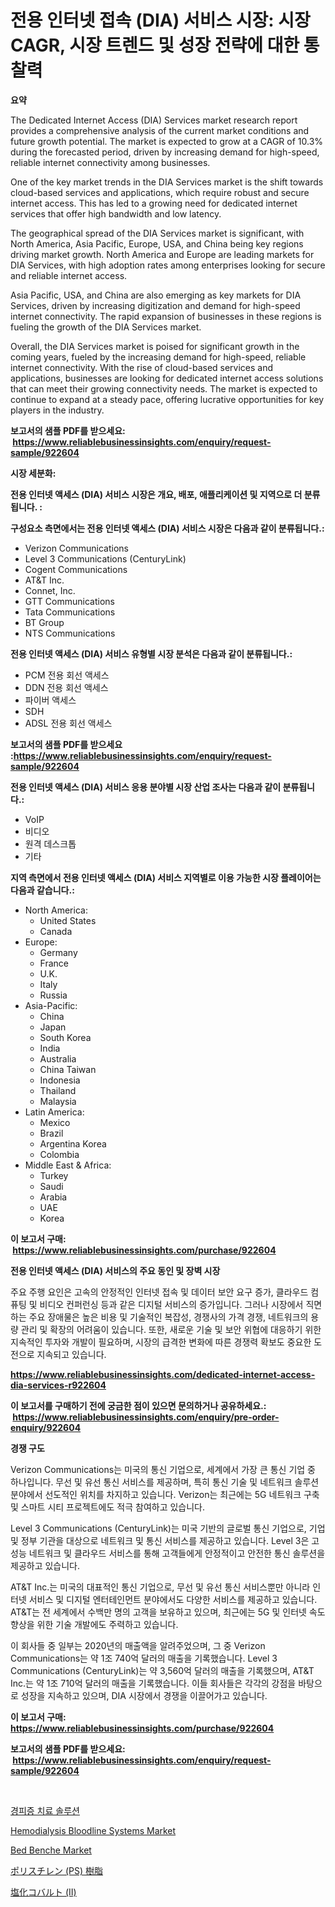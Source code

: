<p><h1>전용 인터넷 접속 (DIA) 서비스 시장: 시장 CAGR, 시장 트렌드 및 성장 전략에 대한 통찰력</h1></p><p><strong>요약</strong></p>
<p><p>The Dedicated Internet Access (DIA) Services market research report provides a comprehensive analysis of the current market conditions and future growth potential. The market is expected to grow at a CAGR of 10.3% during the forecasted period, driven by increasing demand for high-speed, reliable internet connectivity among businesses.</p><p>One of the key market trends in the DIA Services market is the shift towards cloud-based services and applications, which require robust and secure internet access. This has led to a growing need for dedicated internet services that offer high bandwidth and low latency.</p><p>The geographical spread of the DIA Services market is significant, with North America, Asia Pacific, Europe, USA, and China being key regions driving market growth. North America and Europe are leading markets for DIA Services, with high adoption rates among enterprises looking for secure and reliable internet access.</p><p>Asia Pacific, USA, and China are also emerging as key markets for DIA Services, driven by increasing digitization and demand for high-speed internet connectivity. The rapid expansion of businesses in these regions is fueling the growth of the DIA Services market.</p><p>Overall, the DIA Services market is poised for significant growth in the coming years, fueled by the increasing demand for high-speed, reliable internet connectivity. With the rise of cloud-based services and applications, businesses are looking for dedicated internet access solutions that can meet their growing connectivity needs. The market is expected to continue to expand at a steady pace, offering lucrative opportunities for key players in the industry.</p></p>
<p><strong>보고서의 샘플 PDF를 받으세요: &nbsp;<a href="https://www.reliablebusinessinsights.com/enquiry/request-sample/922604">https://www.reliablebusinessinsights.com/enquiry/request-sample/922604</a></strong></p>
<p><strong>시장 세분화:</strong></p>
<p><strong> 전용 인터넷 액세스 (DIA) 서비스 시장은 개요, 배포, 애플리케이션 및 지역으로 더 분류됩니다. :</strong></p>
<p><strong>구성요소 측면에서는 전용 인터넷 액세스 (DIA) 서비스 시장은 다음과 같이 분류됩니다.:</strong></p>
<p><ul><li>Verizon Communications</li><li>Level 3 Communications (CenturyLink)</li><li>Cogent Communications</li><li>AT&T Inc.</li><li>Connet, Inc.</li><li>GTT Communications</li><li>Tata Communications</li><li>BT Group</li><li>NTS Communications</li></ul></p>
<p><strong> 전용 인터넷 액세스 (DIA) 서비스 유형별 시장 분석은 다음과 같이 분류됩니다.:</strong></p>
<p><ul><li>PCM 전용 회선 액세스</li><li>DDN 전용 회선 액세스</li><li>파이버 액세스</li><li>SDH</li><li>ADSL 전용 회선 액세스</li></ul></p>
<p><strong>보고서의 샘플 PDF를 받으세요 :<a href="https://www.reliablebusinessinsights.com/enquiry/request-sample/922604">https://www.reliablebusinessinsights.com/enquiry/request-sample/922604</a></strong></p>
<p><strong> 전용 인터넷 액세스 (DIA) 서비스 응용 분야별 시장 산업 조사는 다음과 같이 분류됩니다.:</strong></p>
<p><ul><li>VoIP</li><li>비디오</li><li>원격 데스크톱</li><li>기타</li></ul></p>
<p><strong>지역 측면에서 전용 인터넷 액세스 (DIA) 서비스 지역별로 이용 가능한 시장 플레이어는 다음과 같습니다.:</strong></p>
<p><ul>
    <li>
        North America:
        <ul>
            <li>United States</li>
            <li>Canada</li>
        </ul>
    </li>
    <li>
        Europe:
        <ul>
            <li>Germany</li>
            <li>France</li>
            <li>U.K.</li>
            <li>Italy</li>
            <li>Russia</li>
        </ul>
    </li>
    <li>
        Asia-Pacific:
        <ul>
            <li>China</li>
            <li>Japan</li>
            <li>South Korea</li>
            <li>India</li>
            <li>Australia</li>
            <li>China Taiwan</li>
            <li>Indonesia</li>
            <li>Thailand</li>
            <li>Malaysia</li>
        </ul>
    </li>
    <li>
        Latin America:
        <ul>
            <li>Mexico</li>
            <li>Brazil</li>
            <li>Argentina Korea</li>
            <li>Colombia</li>
        </ul>
    </li>
    <li>
        Middle East & Africa:
        <ul>
            <li>Turkey</li>
            <li>Saudi</li>
            <li>Arabia</li>
            <li>UAE</li>
            <li>Korea</li>
        </ul>
    </li>
    </ul></p>
<p><strong>이 보고서 구매: &nbsp;<a href="https://www.reliablebusinessinsights.com/purchase/922604">https://www.reliablebusinessinsights.com/purchase/922604</a></strong></p>
<p><strong>전용 인터넷 액세스 (DIA) 서비스의 주요 동인 및 장벽 시장</strong></p>
<p><p>주요 주행 요인은 고속의 안정적인 인터넷 접속 및 데이터 보안 요구 증가, 클라우드 컴퓨팅 및 비디오 컨퍼런싱 등과 같은 디지털 서비스의 증가입니다. 그러나 시장에서 직면하는 주요 장애물은 높은 비용 및 기술적인 복잡성, 경쟁사의 가격 경쟁, 네트워크의 용량 관리 및 확장의 어려움이 있습니다. 또한, 새로운 기술 및 보안 위협에 대응하기 위한 지속적인 투자와 개발이 필요하며, 시장의 급격한 변화에 따른 경쟁력 확보도 중요한 도전으로 지속되고 있습니다.</p></p>
<p><strong><a href="https://www.reliablebusinessinsights.com/dedicated-internet-access-dia-services-r922604">https://www.reliablebusinessinsights.com/dedicated-internet-access-dia-services-r922604</a></strong></p>
<p><strong>이 보고서를 구매하기 전에 궁금한 점이 있으면 문의하거나 공유하세요.: &nbsp;<a href="https://www.reliablebusinessinsights.com/enquiry/pre-order-enquiry/922604">https://www.reliablebusinessinsights.com/enquiry/pre-order-enquiry/922604</a></strong></p>
<p><strong>경쟁 구도</strong></p>
<p><p>Verizon Communications는 미국의 통신 기업으로, 세계에서 가장 큰 통신 기업 중 하나입니다. 무선 및 유선 통신 서비스를 제공하며, 특히 통신 기술 및 네트워크 솔루션 분야에서 선도적인 위치를 차지하고 있습니다. Verizon는 최근에는 5G 네트워크 구축 및 스마트 시티 프로젝트에도 적극 참여하고 있습니다.</p><p>Level 3 Communications (CenturyLink)는 미국 기반의 글로벌 통신 기업으로, 기업 및 정부 기관을 대상으로 네트워크 및 통신 서비스를 제공하고 있습니다. Level 3은 고성능 네트워크 및 클라우드 서비스를 통해 고객들에게 안정적이고 안전한 통신 솔루션을 제공하고 있습니다.</p><p>AT&T Inc.는 미국의 대표적인 통신 기업으로, 무선 및 유선 통신 서비스뿐만 아니라 인터넷 서비스 및 디지털 엔터테인먼트 분야에서도 다양한 서비스를 제공하고 있습니다. AT&T는 전 세계에서 수백만 명의 고객을 보유하고 있으며, 최근에는 5G 및 인터넷 속도 향상을 위한 기술 개발에도 주력하고 있습니다.</p><p>이 회사들 중 일부는 2020년의 매출액을 알려주었으며, 그 중 Verizon Communications는 약 1조 740억 달러의 매출을 기록했습니다. Level 3 Communications (CenturyLink)는 약 3,560억 달러의 매출을 기록했으며, AT&T Inc.는 약 1조 710억 달러의 매출을 기록했습니다. 이들 회사들은 각각의 강점을 바탕으로 성장을 지속하고 있으며, DIA 시장에서 경쟁을 이끌어가고 있습니다.</p></p>
<p><strong>이 보고서 구매: &nbsp; <a href="https://www.reliablebusinessinsights.com/purchase/922604">https://www.reliablebusinessinsights.com/purchase/922604</a></strong></p>
<p><strong>보고서의 샘플 PDF를 받으세요: &nbsp;<a href="https://www.reliablebusinessinsights.com/enquiry/request-sample/922604">https://www.reliablebusinessinsights.com/enquiry/request-sample/922604</a></strong><strong></strong></p>
<p>&nbsp;</p>
<p><p><a href="https://github.com/rcabello548/Market-Research-Report-List-1/blob/main/990927680961.md">경피증 치료 솔루션</a></p><p><a href="https://github.com/markusgodoy/Market-Research-Report-List-3/blob/main/hemodialysis-bloodline-systems-market.md">Hemodialysis Bloodline Systems Market</a></p><p><a href="https://issuu.com/reportprime-2/docs/bed-benche-market-size-2030.pptx">Bed Benche Market</a></p><p><a href="https://github.com/RandallRunte2023/Market-Research-Report-List-1/blob/main/927811688129.md">ポリスチレン (PS) 樹脂</a></p><p><a href="https://github.com/SkylarDaniel70/Market-Research-Report-List-1/blob/main/452057588130.md">塩化コバルト (II)</a></p></p>